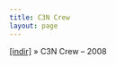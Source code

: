 ```yaml
---
title: C3N Crew
layout: page
---
```


<a href="https://cloud.mail.ru/public/ed373343ecc5/C3N%20Crew%20-%202008" target="_blank">[indir]</a>  »  C3N Crew &#8211; 2008